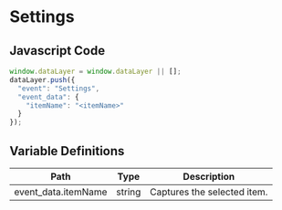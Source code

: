 # Settings

### 

## Javascript Code
```js
window.dataLayer = window.dataLayer || [];
dataLayer.push({
  "event": "Settings",
  "event_data": {
    "itemName": "<itemName>"
  }
});
```


## Variable Definitions

|Path|Type|Description|
| --- | --- | --- |
|event_data.itemName|string|Captures the selected item.|
